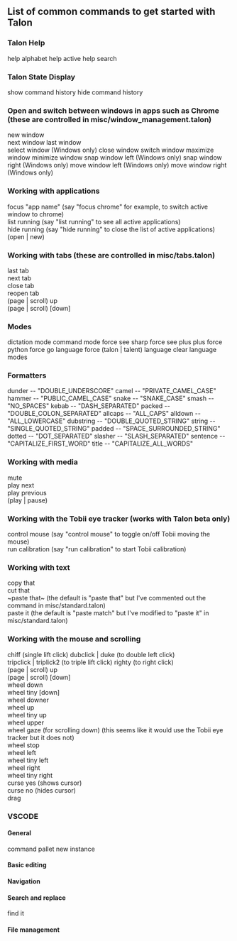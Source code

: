 ## List of common commands to get started with Talon  


### Talon Help
help alphabet
help active
help search

### Talon State Display
show command history
hide command history

### Open and switch between windows in apps such as Chrome (these are controlled in misc/window_management.talon)  

new window  
next window
last window  
select window (Windows only)
close window
switch window
maximize window
minimize window
snap window left (Windows only)
snap window right (Windows only)
move window left (Windows only)
move window right (Windows only)

### Working with applications  
focus "app name"     (say "focus chrome" for example, to switch active window to chrome)  
list running    (say "list running" to see all active applications)  
hide running    (say "hide running" to close the list of active applications)  
(open | new)  

### Working with tabs (these are controlled in misc/tabs.talon)  
last tab  
next tab  
close tab   
reopen tab  
(page | scroll) up  
(page | scroll) [down]   

### Modes
dictation mode
command mode
force see sharp
force see plus plus
force python
force go language
force (talon | talent) language
clear language modes

### Formatters
dunder -- "DOUBLE_UNDERSCORE"
camel -- "PRIVATE_CAMEL_CASE"
hammer -- "PUBLIC_CAMEL_CASE"
snake -- "SNAKE_CASE"
smash -- "NO_SPACES"
kebab -- "DASH_SEPARATED"
packed -- "DOUBLE_COLON_SEPARATED"
allcaps -- "ALL_CAPS"
alldown -- "ALL_LOWERCASE"
dubstring -- "DOUBLE_QUOTED_STRING"
string -- "SINGLE_QUOTED_STRING"
padded -- "SPACE_SURROUNDED_STRING"
dotted -- "DOT_SEPARATED"
slasher -- "SLASH_SEPARATED"
sentence -- "CAPITALIZE_FIRST_WORD"
title -- "CAPITALIZE_ALL_WORDS"

### Working with media  
mute  
play next   
play previous   
(play | pause)  

### Working with the Tobii eye tracker (works with Talon beta only)  
control mouse (say "control mouse" to toggle on/off Tobii moving the mouse)  
run calibration (say "run calibration" to start Tobii calibration)  

### Working with text  
copy that  
cut that  
~paste that~ (the default is "paste that" but I've commented out the command in misc/standard.talon)  
paste it (the default is "paste match" but I've modified to "paste it" in misc/standard.talon)  

### Working with the mouse and scrolling 
chiff (single lift click)
dubclick | duke (to double left click)  
tripclick | triplick2 (to triple lift click)
righty (to right click)  
(page | scroll) up  
(page | scroll) [down]   
wheel down  
wheel tiny [down]  
wheel downer  
wheel up  
wheel tiny up   
wheel upper  
wheel gaze (for scrolling down) (this seems like it would use the Tobii eye tracker but it does not)  
wheel stop  
wheel left  
wheel tiny left   
wheel right  
wheel tiny right  
curse yes (shows cursor)  
curse no (hides cursor)  
drag  

### VSCODE

#### General
command pallet
new instance

#### Basic editing

#### Navigation

#### Search and replace
find it

#### File management